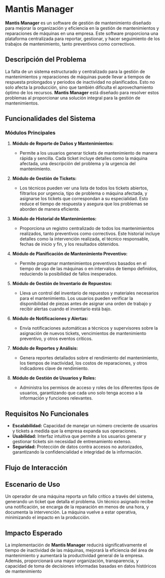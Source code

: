 # Mantis Manager

**Mantis Manager** es un software de gestión de mantenimiento diseñado para mejorar la organización y eficiencia en la gestión de mantenimientos y reparaciones de máquinas en una empresa. Este software proporciona una plataforma centralizada para reportar, gestionar, y hacer seguimiento de los trabajos de mantenimiento, tanto preventivos como correctivos.

## Descripción del Problema

La falta de un sistema estructurado y centralizado para la gestión de mantenimientos y reparaciones de máquinas puede llevar a tiempos de respuesta prolongados y periodos de inactividad no planificados. Esto no solo afecta la producción, sino que también dificulta el aprovechamiento óptimo de los recursos. **Mantis Manager** está diseñado para resolver estos problemas al proporcionar una solución integral para la gestión de mantenimientos.

## Funcionalidades del Sistema

### Módulos Principales

1. **Módulo de Reporte de Daños y Mantenimientos:**
   - Permite a los usuarios generar tickets de mantenimiento de manera rápida y sencilla. Cada ticket incluye detalles como la máquina afectada, una descripción del problema y la urgencia del mantenimiento.

2. **Módulo de Gestión de Tickets:**
   - Los técnicos pueden ver una lista de todos los tickets abiertos, filtrarlos por urgencia, tipo de problema o máquina afectada, y asignarse los tickets que correspondan a su especialidad. Esto reduce el tiempo de respuesta y asegura que los problemas se aborden de manera eficiente.

3. **Módulo de Historial de Mantenimientos:**
   - Proporciona un registro centralizado de todos los mantenimientos realizados, tanto preventivos como correctivos. Este historial incluye detalles como la intervención realizada, el técnico responsable, fechas de inicio y fin, y los resultados obtenidos.

4. **Módulo de Planificación de Mantenimiento Preventivo:**
   - Permite programar mantenimientos preventivos basados en el tiempo de uso de las máquinas o en intervalos de tiempo definidos, reduciendo la posibilidad de fallos inesperados.

5. **Módulo de Gestión de Inventario de Repuestos:**
   - Lleva un control del inventario de repuestos y materiales necesarios para el mantenimiento. Los usuarios pueden verificar la disponibilidad de piezas antes de asignar una orden de trabajo y recibir alertas cuando el inventario está bajo.

6. **Módulo de Notificaciones y Alertas:**
   - Envía notificaciones automáticas a técnicos y supervisores sobre la asignación de nuevos tickets, vencimientos de mantenimiento preventivo, y otros eventos críticos.

7. **Módulo de Reportes y Análisis:**
   - Genera reportes detallados sobre el rendimiento del mantenimiento, los tiempos de inactividad, los costos de reparaciones, y otros indicadores clave de rendimiento.

8. **Módulo de Gestión de Usuarios y Roles:**
   - Administra los permisos de acceso y roles de los diferentes tipos de usuarios, garantizando que cada uno solo tenga acceso a la información y funciones relevantes.

  

## Requisitos No Funcionales

- **Escalabilidad:** Capacidad de manejar un número creciente de usuarios y tickets a medida que la empresa expanda sus operaciones.
- **Usabilidad:** Interfaz intuitiva que permite a los usuarios generar y gestionar tickets sin necesidad de entrenamiento extenso.
- **Seguridad:** Protección de datos contra accesos no autorizados, garantizando la confidencialidad e integridad de la información.

## Flujo de Interacción


## Escenario de Uso

Un operador de una máquina reporta un fallo crítico a través del sistema, generando un ticket que detalla el problema. Un técnico asignado recibe una notificación, se encarga de la reparación en menos de una hora, y documenta la intervención. La máquina vuelve a estar operativa, minimizando el impacto en la producción.

## Impacto Esperado

La implementación de **Mantis Manager** reducirá significativamente el tiempo de inactividad de las máquinas, mejorará la eficiencia del área de mantenimiento y aumentará la productividad general de la empresa. Además, proporcionará una mayor organización, transparencia, y capacidad de toma de decisiones informadas basadas en datos históricos de mantenimiento



